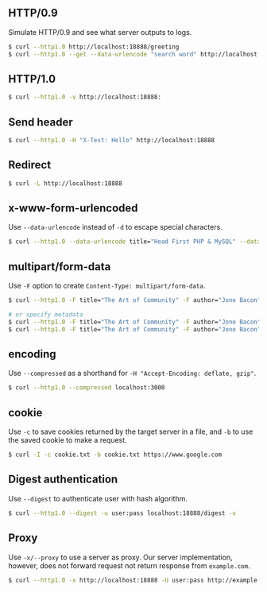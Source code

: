 ## HTTP/0.9
Simulate HTTP/0.9 and see what server outputs to logs.
```sh
$ curl --http1.0 http://localhost:18888/greeting
$ curl --http1.0 --get --data-urlencode "search word" http://localhost:18888
```

## HTTP/1.0
```sh
$ curl --http1.0 -v http://localhost:18888:
```

## Send header
```sh
$ curl --http1.0 -H "X-Test: Hello" http://localhost:18888
```

## Redirect
```sh
$ curl -L http://localhost:18888
```

## x-www-form-urlencoded
Use `--data-urlencode` instead of `-d` to escape special characters.
```sh
$ curl --http1.0 --data-urlencode title="Head First PHP & MySQL" --data-urlencode author="Lynn Beighley, Michael Morrison" localhost:18888
```

## multipart/form-data
Use `-F` option to create `Content-Type: multipart/form-data`.

```sh
$ curl --http1.0 -F title="The Art of Community" -F author="Jono Bacon" -F attachment-file=@test.txt localhost:18888

# or specify metadata
$ curl --http1.0 -F title="The Art of Community" -F author="Jono Bacon" -F "attachment-file=@test.txt;type=text/html" localhost:18888
$ curl --http1.0 -F title="The Art of Community" -F author="Jono Bacon" -F "attachment-file=@test.txt;filename=sample.txt" localhost:18888
```

## encoding
Use `--compressed` as a shorthand for `-H "Accept-Encoding: deflate, gzip"`.
```sh
$ curl --http1.0 --compressed localhost:3000
```

## cookie
Use `-c` to save cookies returned by the target server in a file, and `-b` to use the saved cookie to make a request.
```sh
$ curl -I -c cookie.txt -b cookie.txt https://www.google.com
```

## Digest authentication
Use `--digest` to authenticate user with hash algorithm.
```sh
$ curl --http1.0 --digest -u user:pass localhost:18888/digest -v
```

## Proxy
Use `-x/--proxy` to use a server as proxy. Our server implementation, however, does not forward request not return response from `example.com`.
```sh
$ curl --http1.0 -x http://localhost:18888 -U user:pass http://example.com/helloworld
```

